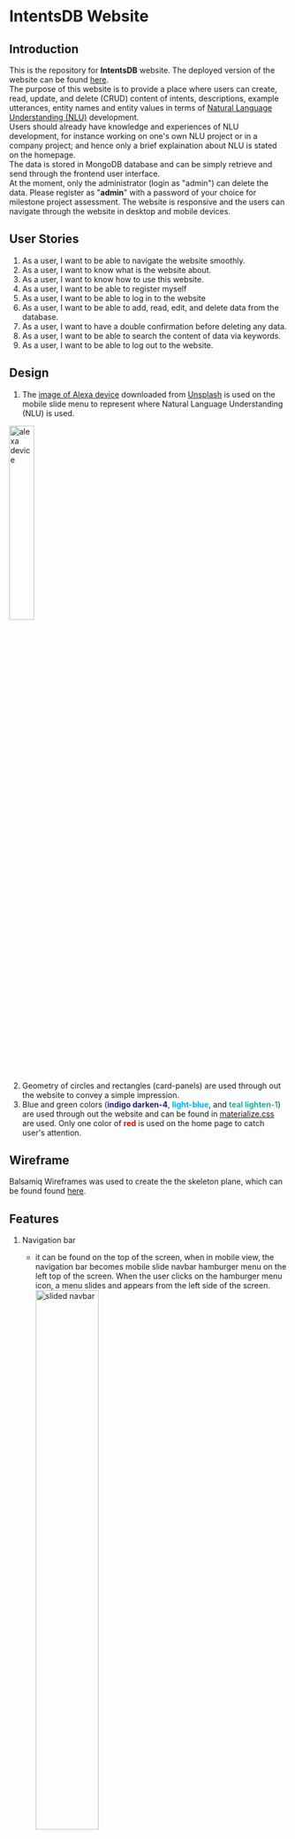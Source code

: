 # **IntentsDB Website**

## Introduction
This is the repository for **IntentsDB** website.
The deployed version of the website can be found [here](https://milestone3-lily.herokuapp.com/).<br/>
The purpose of this website is to provide a place where users can create, read, update, and delete (CRUD) content of intents, 
descriptions, example utterances, entity names and entity values in terms of 
[Natural Language Understanding (NLU)](https://en.wikipedia.org/wiki/Natural-language_understanding) development.<br/>
Users should already have knowledge and experiences of NLU development, 
for instance working on one's own NLU project or in a company project; 
and hence only a brief explaination about NLU is stated on the homepage.</br>
The data is stored in MongoDB database and can be simply retrieve and send through the frontend user interface.<br/>
At the moment, only the administrator (login as "admin") can delete the data. Please register as "<strong>admin</strong>" with a password of your choice for milestone project assessment.
The website is responsive and the users can navigate through the website in desktop and mobile devices.

## User Stories
1. As a user, I want to be able to navigate the website smoothly.
2. As a user, I want to know what is the website about.
3. As a user, I want to know how to use this website.
4. As a user, I want to be able to register myself
5. As a user, I want to be able to log in to the website
6. As a user, I want to be able to add, read, edit, and delete data from the database.
7. As a user, I want to have a double confirmation before deleting any data.
8. As a user, I want to be able to search the content of data via keywords.
9. As a user, I want to be able to log out to the website.

## Design
1. The [image of Alexa device](https://unsplash.com/photos/39MVKfRm3TA) downloaded from [Unsplash](https://unsplash.com/) is used on the mobile slide menu to represent where Natural Language Understanding (NLU) is used.</br>
<img src="static/images/alexa.jpg" alt="alexa device" width=30% height="30%">

2. Geometry of circles and rectangles (card-panels) are used through out the website to convey a simple impression.
3. Blue and green colors (<strong style="color:#1a237e">indigo darken-4</strong>, <strong style="color:#03a9f4">light-blue</strong>, and <strong style="color:#26a69a">teal lighten-1</strong>) are used through out the website and can be found in [materialize.css](https://materializecss.com/color.html) are used. Only one color of <strong style="color:red">red</strong> is used on the home page to catch user's attention.


## Wireframe
Balsamiq Wireframes was used to create the the skeleton plane, which can be found found [here](wireframe.md).

## Features
1. Navigation bar
    - it can be found on the top of the screen, when in mobile view, the navigation bar becomes mobile slide navbar hamburger menu on the left top of the screen. When the user clicks on the hamburger menu icon, a menu slides and appears from the left side of the screen.</br>
    <img src="readme-images/mobile-slide-navbar.jpg" alt="slided navbar" width=50% height="50%"></br>

    - Before login, users can only see "Home" and "Log In" on the navigation bar.
    - After login, users can then see "Home", "Intents", "Addintents", and "Logout" options once login.
    - The logo "IntentsDB" functions as the homepage anchor as well.

2. Login
    - Users can log in by clicking on "Log In" either in the navbar or on the footer.
    - After login, the page is directed to the home page with a flash messages of "Hello, {username}!". The place holder {username} is filled with the valid value of username found in MongoDB. 
    - If the user has a wrong username or password, a flash message appears to remind the user.

3. Register
     - If a new user wishes to register an account, one can click on "REGISTER". A register form appers on the right bottom corner.    
    <img src="readme-images/register-button.jpg" alt="reigister button" width=50% height="50%">
    <img src="readme-images/register-form.jpg" alt="reigister form" width=50% height="50%">
    

    - If the user already has an account, a flash messages of "already registered" appears to remind the user to log in.
    - After register, the page is directed to the home page with a flash messages of "you are now registered".


3. Intents
    - Users can see a list of intents that were saved previously.
    - Users can keywords search the data by typing any keywords without minimal length in the search input field and click on the "SEARCH" button.
    - Users can reset the entered keywords by clicking on the "RESET" button.</br>
    <img src="readme-images/keyword-search.jpg" alt="keyword search" width=50% height="50%"></br>
    
    - If a keyword is not found, a flash message of "no result" is shown on the top of the screen. Click on "RESET" to go back to the "Intents" page.</br>
    <img src="readme-images/no-result.jpg" alt="no result" width=50% height="50%"></br>

    - When user click on the intent name, a card panel pops out to show the details of the data, including description, example, entity name and entity value.
    <img src="readme-images/intent-name.jpg" alt="intent name" width=50% height="50%">
    <img src="readme-images/intent-panel.jpg" alt="intent content" width=50% height="50%">
    
    - As users, you can edit the intent by clicking "EDIT" button. However, the "DELETE" button is deactivated.</br>
    <img src="readme-images/user-delete.jpg" alt="delete button for non-admin users" width=50% height="50%"></br>
    
    - As "admin", you can edit the intent by clicking "EDIT" button and delete the intent by click on the "DELETE" button.</br>
    <img src="readme-images/admin-delete.jpg" alt="delete button for admin" width=50% height="50%"></br>
    
    - A window will pop out once clicking on the "DELETE" button to ask for confirmation of deleting the specific intent. Admin can either select "NO" or "DELETE".</br>
    <img src="readme-images/confirmation-delete.jpg" alt="confirmation before deleting" width=50% height="50%"></br>
    
    - After deletion, the page is directed to the "Intents" page with a list of intents except for the one which is just removed.

4. EditIntents
    - Users can edit intents on "EditIntents" with 
        - a mandatory intent name
        - a mandatory description
        - five mandatory example utterances
        - optional entity name
        - optional entity values
    - After submitting the edited data by clicking "DONE", the page stays on "AddIntents" page for the user to double check the result.
    - A flash message "intent updated" is shown on the same page once the intent is successfully updated.
    - If the users is satisfied with the edition, click on "INTENTS" to go back to the "Intents" page, where the edition is also modified in the list of intents.

5. AddIntents
    - In AddIntents page, a user can each time add
        - a mandatory new intent, which requires minimum five characters to maximum thirty-five characters. 
        - a mandatory description.
        - ten example utterances, in which five are mandatory.
        - three entity names, which are not mandatory.
        - ten entity values, which are not mandatory.
    - Each value in the input fileds is sent and stored to MongoDB database. 
    - After submit by clicking "SUBMIT" button, the page is directed to "Intents" page, where a user can see the updated list of intents, including the one that was just added to the database.
    - A flash message "intent added" is shown on the "Intents" page once the intent is successfully added.
6. LogOut
    - Users can logout anytime by clicking on "Log Out" either in the navbar or on the footer.
    - Users are directed to the homepage with a flash message "logged out" once logged one out.

7. Page Not found
    - Page-not-found page is directed when a user is searching for a non-exisiting landing page. </br>
    <img src="readme-images/page-not-found.jpg" alt="page not found" width=50% height="50%"></br>

    - Users can click on "GO HOME" button to be directed back to the home page.

8. Footer
    - Users can direct to log in page by clicking the log in anchor in the footer.
    - Users can log out by clicking the log out anchor in the footer. 

9. User in session
    - Users can only see "Intents" and "AddIntents" page when they are logged in the session.
    - When the users attempt to enter the page directly with the links of http://milestone3-lily.herokuapp.com/intents 
      and http://milestone3-lily.herokuapp.com/add_intent, the page lands on the home page. A flash message appears to 
      remind the users "you are not logged in".
## Development Tools
### Languages
1. Frontend languages are used through out the website.
    - HTML
    - CSS
    - jQuery is used in
        - sidenav
        - fadeOut
        - fadeIn
        - collapsible
        - modal
        - tapTarget
        - floatingActionButton
     
2. Backend langugage is used through out the website.
    - Python is used in
        - setting up the application environment
        - importing python libraries and framework
        - connecting to MongoDB database
        - creating landing pages
        - creating different functions
            - home function
            - login function
            - register function
            - logout function
            - intents function
            - search function
            - add_intent function
            - edit_intent function
            - delete_intent function
            - page_not_found function

### Libraries
1. [Materialize](https://materializecss.com/): Materialize classes and icons are widely used, especially the grid classes to make responsive website.
2. [jQuery](https://jquery.com/): it is used to allow the users to have interactive experiences. 
3. [Python](https://www.python.org/) libraries and framework of
    - [Flask](https://flask.palletsprojects.com/en/1.1.x/) web framwork
    - [Flask-PyMongo](https://flask-pymongo.readthedocs.io/en/latest/) to add methods to MongoDB Collection
    - [bson.objectid](https://pymongo.readthedocs.io/en/stable/api/bson/index.html) to identify IDs in MongoDB
    - [werkzeug.security](https://werkzeug.palletsprojects.com/en/1.0.x/utils/) to use generate_password_hash and check_password_hash

### Other
1. [Balsamiq Wireframes](https://balsamiq.com/) is used to design the wireframe of the website.
2. [Unsplash](https://unsplash.com/) is used to download an [image of Alexa device](https://unsplash.com/photos/39MVKfRm3TA).
3. [RandomKeygen](https://randomkeygen.com/) is used to generate a random secret key.
4. [GitHub](https://github.com/) is used to store the codes.
5. [Gitpod](https://gitpod.io/workspaces/) is used to write, add, commit, and push the codes to the GitHub repository by using git commands. The temporary preview browswer of the website is also used here.
6. [MongoDB](https://www.mongodb.com/) is used to store the data where the methods of "GET" and "POST" on the frontend user interface can connect to.
7. [Heroku](https://dashboard.heroku.com/) is used to connect to GitHub repository and deploy the website automatically.

## Testing
Testing details can be found [here](testing.md).

## Database
1. Log into MongoDB, click on "Create Database".
2. Enter database name and collection name.
<img src="readme-images/create-database.jpg" alt="create database" width=50% height="50%">

3. Enter the collection and click on "INSERT DOCUMENT" to insert the initial data.
4. To connect the web application, click on "CONNECT" inside "SANDBOX".
<img src="readme-images/sandbox-connect.jpg" alt="connect sandbox" width=50% height="50%">

5. Click on "Connect your application".</br>
<img src="readme-images/connect-application.jpg" alt="connect your application" width=50% height="50%">

6. Select DRIVER and VERSION.
7. Replace the password placeholder in the connection string and copy to the environment file.</br>
   mongodb+srv://lilychuang78:<password>@myfirstcluster.oqsvj.mongodb.net/myFirstDatabase?retryWrites=true&w=majority

## Deployment
1. Log into Heroku, click on the created app called "milestone3-lily".
2. Go to the "Setting" tab.</br>
<img src="readme-images/heroku-setting.jpg" alt="Heroku setting tab" width=50% height="50%">

3. Go to "Config Vars", click on "Reveal Config Vars".</br>
<img src="readme-images/heroku-reveal-config.jpg" alt="Heroku reveal config" width=50% height="50%">

4. Enter the respective key and values from env.py in the fileds.</br>
<img src="readme-images/heroku-config.jpg" alt="Heroku config" width=50% height="50%">

5. Go to "Deploy" tab and select "GitHub" in "Deployment method".</br>
<img src="readme-images/heroku-connect-github.jpg" alt="Heroku connect to GitHub" width=50% height="50%">

6. In "Manual deploy", select the branch to deploy and click on "Deploy Branch".</br>
<img src="readme-images/heroku-deploy.jpg" alt="Heroku deploy" width=50% height="50%">

7. After successfully deployed, one is able to receive the message of "Your app was successfully deployed". Click on "View" to see the deployed website.</br>
<img src="readme-images/heroku-deploy-success.jpg" alt="Heroku deployed successfully" width=50% height="50%">


## Credit
1. The inspiration and the functions of this project are learned from the lesson of [Mini Project | Putting It All Together](https://learn.codeinstitute.net/courses/course-v1:CodeInstitute+DCP101+2017_T3/courseware/9e2f12f5584e48acb3c29e9b0d7cc4fe/054c3813e82e4195b5a4d8cd8a99ebaa/) taught by [Code Institue](https://codeinstitute.net/).
2. The codes of [navbar](https://materializecss.com/navbar.html), [mobile navbar](https://materializecss.com/navbar.html), [collapsible](https://materializecss.com/collapsible.html), [model](https://materializecss.com/modals.html), and [tab target](https://materializecss.com/feature-discovery.html) are taken from [Materialize](https://materializecss.com/) and modified according to the specific case.
2. The [image of Alexa device](https://unsplash.com/photos/39MVKfRm3TA) is taken by Andres Urena.
3. I also want to thank Code Institute online tutors and my mentor Spencer for the technical help and ideas.
